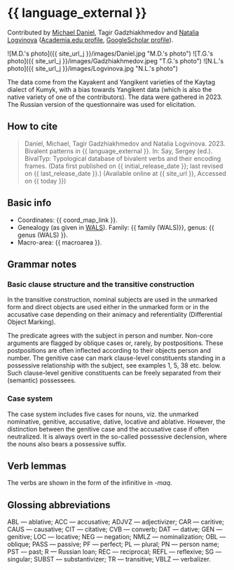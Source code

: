 # {{ language_external }}
Contributed by [Michael Daniel](https://mishadaniel.github.io/), Tagir Gadzhiakhmedov and [Natalia Logvinova](https://iling.spb.ru/persons/logvinova-natalya-nikolaevna) ([Academia.edu profile](https://independent.academia.edu/NLogvinova), [GoogleScholar profile](https://scholar.google.com/citations?user=5gh5RK8AAAAJ&hl=de)). 

![M.D.'s photo]({{ site_url_j }}/images/Daniel.jpg "M.D.'s photo")
![T.G.'s photo]({{ site_url_j }}/images/Gadzhiakhmedov.jpeg "T.G.'s photo")
![N.L.'s photo]({{ site_url_j }}/images/Logvinova.jpg "N.L.'s photo")

The data come from the Kayakent and Yangikent varieties of the Kaytag dialect of Kumyk, with a bias towards Yangikent data (which is also the native variety of one of the contributors). The data were gathered in 2023. The Russian version of the questionnaire was used for elicitation.

## How to cite
> Daniel, Michael, Tagir Gadzhiakhmedov and Natalia Logvinova. 2023. Bivalent patterns in {{ language_external }}. 
> In: Say, Sergey (ed.). BivalTyp: Typological database of bivalent verbs and their encoding frames. 
> (Data first published on {{ initial_release_date }}; last revised on {{ last_release_date }}.) 
> (Available online at {{ site_url }}, Accessed on {{ today }})

## Basic info
- Coordinates: {{ coord_map_link }}.
- Genealogy (as given in [WALS](https://wals.info/)). Family: {{ family (WALS)}}, genus: {{ genus (WALS) }}.
- Macro-area: {{ macroarea }}.

## Grammar notes
### Basic clause structure and the transitive construction
In the transitive construction, nominal subjects are used in the unmarked form and direct objects are used either in the unmarked form or in the accusative case depending on their animacy and referentiality (Differential Object Marking).

The predicate agrees with the subject in person and number. Non-core arguments are flagged by oblique cases or, rarely, by postpositions. These postpositions are often inflected according to their objects person and number. The genitive case can mark clause-level constituents standing in a possessive relationship with the subject, see examples 1, 5, 38 etc. below. Such clause-level genitive constituents can be freely separated from their (semantic) possessees.

### Case system
The case system includes five cases for nouns, viz. the unmarked nominative, genitive, accusative, dative, locative and ablative. However, the distinction between the genitive case and the accusative case if often neutralized. It is always overt in the so-called possessive declension, where the nouns also bears a possessive suffix.

## Verb lemmas
The verbs are shown in the form of the infinitive in *-maq*.

## Glossing abbreviations
ABL — ablative; ACC — accusative; ADJVZ — adjectivizer; CAR — caritive; CAUS — causative; CIT — citative; CVB — converb; DAT — dative; GEN — genitive; LOC — locative; NEG — negation; NMLZ — nominalization; OBL — oblique; PASS — passive; PF — perfect; PL — plural; PN — person name; PST — past; R — Russian loan; REC — reciprocal; REFL — reflexive; SG — singular; SUBST — substantivizer; TR — transitive; VBLZ — verbalizer. 
